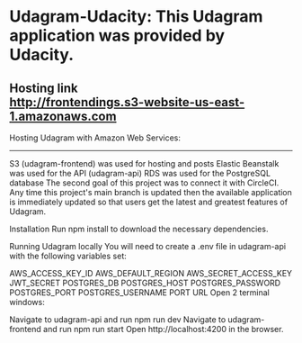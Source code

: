 Udagram-Udacity: This Udagram application was provided by Udacity.
====================
Hosting link <br>
http://frontendings.s3-website-us-east-1.amazonaws.com
--------------

Hosting Udagram with Amazon Web Services:
___________________________________
S3 (udagram-frontend) was used for hosting and posts
Elastic Beanstalk was used for the API (udagram-api)
RDS was used for the PostgreSQL database
The second goal of this project was to connect it with CircleCI. Any time this project's main branch is updated then the available application is immediately updated so that users get the latest and greatest features of Udagram.

Installation
Run npm install to download the necessary dependencies.

Running Udagram locally
You will need to create a .env file in udagram-api with the following variables set:

AWS_ACCESS_KEY_ID
AWS_DEFAULT_REGION
AWS_SECRET_ACCESS_KEY
JWT_SECRET
POSTGRES_DB
POSTGRES_HOST
POSTGRES_PASSWORD
POSTGRES_PORT
POSTGRES_USERNAME
PORT
URL
Open 2 terminal windows:

Navigate to udagram-api and run npm run dev
Navigate to udagram-frontend and run npm run start
Open http://localhost:4200 in the browser.

